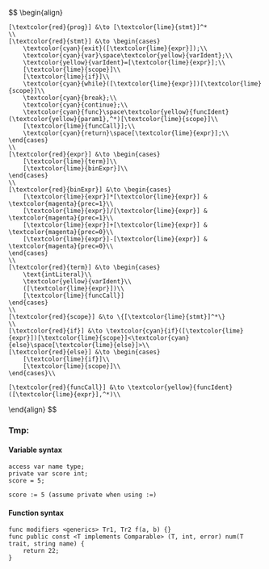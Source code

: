 $$
\begin{align}
	
	[\textcolor{red}{prog}] &\to [\textcolor{lime}{stmt}]^*
	\\
	[\textcolor{red}{stmt}] &\to \begin{cases}
		\textcolor{cyan}{exit}([\textcolor{lime}{expr}]);\\
		\textcolor{cyan}{var}\space\textcolor{yellow}{varIdent};\\
		\textcolor{yellow}{varIdent}=[\textcolor{lime}{expr}];\\
		[\textcolor{lime}{scope}]\\
		[\textcolor{lime}{if}]\\
		\textcolor{cyan}{while}([\textcolor{lime}{expr}])[\textcolor{lime}{scope}]\\
		\textcolor{cyan}{break};\\
		\textcolor{cyan}{continue};\\
		\textcolor{cyan}{func}\space\textcolor{yellow}{funcIdent}(\textcolor{yellow}{param1},^*)[\textcolor{lime}{scope}]\\
		[\textcolor{lime}{funcCall}];\\		
		\textcolor{cyan}{return}\space[\textcolor{lime}{expr}];\\
	\end{cases}
	\\
	[\textcolor{red}{expr}] &\to \begin{cases}
		[\textcolor{lime}{term}]\\
		[\textcolor{lime}{binExpr}]\\
	\end{cases}
	\\
	[\textcolor{red}{binExpr}] &\to \begin{cases}
		[\textcolor{lime}{expr}]*[\textcolor{lime}{expr}] & \textcolor{magenta}{prec=1}\\
		[\textcolor{lime}{expr}]/[\textcolor{lime}{expr}] & \textcolor{magenta}{prec=1}\\
		[\textcolor{lime}{expr}]+[\textcolor{lime}{expr}] & \textcolor{magenta}{prec=0}\\
		[\textcolor{lime}{expr}]-[\textcolor{lime}{expr}] & \textcolor{magenta}{prec=0}\\
	\end{cases}
	\\
	[\textcolor{red}{term}] &\to \begin{cases}
		\text{intLiteral}\\
		\textcolor{yellow}{varIdent}\\
		([\textcolor{lime}{expr}])\\
		[\textcolor{lime}{funcCall}]
	\end{cases}
	\\
	[\textcolor{red}{scope}] &\to \{[\textcolor{lime}{stmt}]^*\}
	\\
	[\textcolor{red}{if}] &\to \textcolor{cyan}{if}([\textcolor{lime}{expr}])[\textcolor{lime}{scope}]<\textcolor{cyan}{else}\space[\textcolor{lime}{else}]>\\
	[\textcolor{red}{else}] &\to \begin{cases}
		[\textcolor{lime}{if}]\\
		[\textcolor{lime}{scope}]\\
	\end{cases}\\

	[\textcolor{red}{funcCall}] &\to \textcolor{yellow}{funcIdent}([\textcolor{lime}{expr}],^*)\\

\end{align}
$$


### Tmp:

#### Variable syntax
```
access var name type;
private var score int;
score = 5;

score := 5 (assume private when using :=)
```

#### Function syntax
```
func modifiers <generics> Tr1, Tr2 f(a, b) {}
func public const <T implements Comparable> (T, int, error) num(T trait, string name) {
	return 22;
}
```
